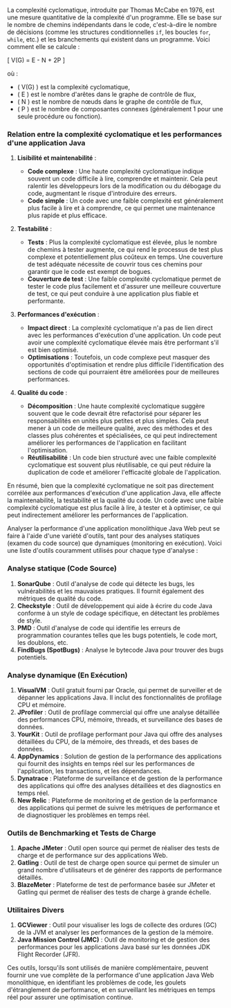 La complexité cyclomatique, introduite par Thomas McCabe en 1976, est une mesure quantitative de la complexité d'un programme. Elle se base sur le nombre de chemins indépendants dans le code, c'est-à-dire le nombre de décisions (comme les structures conditionnelles `if`, les boucles `for`, `while`, etc.) et les branchements qui existent dans un programme. Voici comment elle se calcule :

\[ V(G) = E - N + 2P \]

où :
- \( V(G) \) est la complexité cyclomatique,
- \( E \) est le nombre d'arêtes dans le graphe de contrôle de flux,
- \( N \) est le nombre de nœuds dans le graphe de contrôle de flux,
- \( P \) est le nombre de composantes connexes (généralement 1 pour une seule procédure ou fonction).

### Relation entre la complexité cyclomatique et les performances d'une application Java

1. **Lisibilité et maintenabilité** :
   - **Code complexe** : Une haute complexité cyclomatique indique souvent un code difficile à lire, comprendre et maintenir. Cela peut ralentir les développeurs lors de la modification ou du débogage du code, augmentant le risque d'introduire des erreurs.
   - **Code simple** : Un code avec une faible complexité est généralement plus facile à lire et à comprendre, ce qui permet une maintenance plus rapide et plus efficace.

2. **Testabilité** :
   - **Tests** : Plus la complexité cyclomatique est élevée, plus le nombre de chemins à tester augmente, ce qui rend le processus de test plus complexe et potentiellement plus coûteux en temps. Une couverture de test adéquate nécessite de couvrir tous ces chemins pour garantir que le code est exempt de bogues.
   - **Couverture de test** : Une faible complexité cyclomatique permet de tester le code plus facilement et d'assurer une meilleure couverture de test, ce qui peut conduire à une application plus fiable et performante.

3. **Performances d'exécution** :
   - **Impact direct** : La complexité cyclomatique n'a pas de lien direct avec les performances d'exécution d'une application. Un code peut avoir une complexité cyclomatique élevée mais être performant s'il est bien optimisé.
   - **Optimisations** : Toutefois, un code complexe peut masquer des opportunités d'optimisation et rendre plus difficile l'identification des sections de code qui pourraient être améliorées pour de meilleures performances.

4. **Qualité du code** :
   - **Décomposition** : Une haute complexité cyclomatique suggère souvent que le code devrait être refactorisé pour séparer les responsabilités en unités plus petites et plus simples. Cela peut mener à un code de meilleure qualité, avec des méthodes et des classes plus cohérentes et spécialisées, ce qui peut indirectement améliorer les performances de l'application en facilitant l'optimisation.
   - **Réutilisabilité** : Un code bien structuré avec une faible complexité cyclomatique est souvent plus réutilisable, ce qui peut réduire la duplication de code et améliorer l'efficacité globale de l'application.

En résumé, bien que la complexité cyclomatique ne soit pas directement corrélée aux performances d'exécution d'une application Java, elle affecte la maintenabilité, la testabilité et la qualité du code. Un code avec une faible complexité cyclomatique est plus facile à lire, à tester et à optimiser, ce qui peut indirectement améliorer les performances de l'application.


Analyser la performance d'une application monolithique Java Web peut se faire à l'aide d'une variété d'outils, tant pour des analyses statiques (examen du code source) que dynamiques (monitoring en exécution). Voici une liste d'outils couramment utilisés pour chaque type d'analyse :

### Analyse statique (Code Source)
1. **SonarQube** : Outil d'analyse de code qui détecte les bugs, les vulnérabilités et les mauvaises pratiques. Il fournit également des métriques de qualité du code.
2. **Checkstyle** : Outil de développement qui aide à écrire du code Java conforme à un style de codage spécifique, en détectant les problèmes de style.
3. **PMD** : Outil d'analyse de code qui identifie les erreurs de programmation courantes telles que les bugs potentiels, le code mort, les doublons, etc.
4. **FindBugs (SpotBugs)** : Analyse le bytecode Java pour trouver des bugs potentiels.

### Analyse dynamique (En Exécution)
1. **VisualVM** : Outil gratuit fourni par Oracle, qui permet de surveiller et de dépanner les applications Java. Il inclut des fonctionnalités de profilage CPU et mémoire.
2. **JProfiler** : Outil de profilage commercial qui offre une analyse détaillée des performances CPU, mémoire, threads, et surveillance des bases de données.
3. **YourKit** : Outil de profilage performant pour Java qui offre des analyses détaillées du CPU, de la mémoire, des threads, et des bases de données.
4. **AppDynamics** : Solution de gestion de la performance des applications qui fournit des insights en temps réel sur les performances de l'application, les transactions, et les dépendances.
5. **Dynatrace** : Plateforme de surveillance et de gestion de la performance des applications qui offre des analyses détaillées et des diagnostics en temps réel.
6. **New Relic** : Plateforme de monitoring et de gestion de la performance des applications qui permet de suivre les métriques de performance et de diagnostiquer les problèmes en temps réel.

### Outils de Benchmarking et Tests de Charge
1. **Apache JMeter** : Outil open source qui permet de réaliser des tests de charge et de performance sur des applications Web.
2. **Gatling** : Outil de test de charge open source qui permet de simuler un grand nombre d'utilisateurs et de générer des rapports de performance détaillés.
3. **BlazeMeter** : Plateforme de test de performance basée sur JMeter et Gatling qui permet de réaliser des tests de charge à grande échelle.

### Utilitaires Divers
1. **GCViewer** : Outil pour visualiser les logs de collecte des ordures (GC) de la JVM et analyser les performances de la gestion de la mémoire.
2. **Java Mission Control (JMC)** : Outil de monitoring et de gestion des performances pour les applications Java basé sur les données JDK Flight Recorder (JFR).

Ces outils, lorsqu'ils sont utilisés de manière complémentaire, peuvent fournir une vue complète de la performance d'une application Java Web monolithique, en identifiant les problèmes de code, les goulets d'étranglement de performance, et en surveillant les métriques en temps réel pour assurer une optimisation continue.
